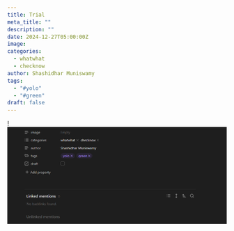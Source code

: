 ```yaml
---
title: Trial
meta_title: ""
description: ""
date: 2024-12-27T05:00:00Z
image: 
categories:
  - whatwhat
  - checknow
author: Shashidhar Muniswamy
tags:
  - "#yolo"
  - "#green"
draft: false
---
```


!![Image Description](/images/Pasted%20image%2020241229190650.png)




